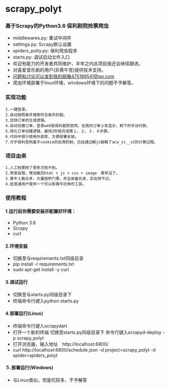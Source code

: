 # scrapy_polyt
### 基于Scrapy的Python3.6 保利剧院抢票爬虫

+ middlewares.py: 重试中间件
+ settings.py: Scrapy默认设置
+ spiders_polty.py: 保利爬虫程序
+ starts.py: 调试启动文件入口
+ 欢迎有能力的开发者共同维护，半年之内此项目我还会继续跟进。
+ 对喜爱音乐剧的用户(非黄牛党)提供技术支持。
+ 问题和讨论可以发到我的邮箱475189541@qq.com
+ 爬虫环境部署于linux环境，windows环境下的问题不予解答。

### 实现功能
```
1.一键登录。
2.自动按照条件搜索符合条件的剧。
3.加快订单的生成逻辑。
4.自动创建订单，登录web版保利剧院官网，在我的订单上有显示，剩下的手动付款。
5.简化订单创建逻辑，最快2秒能完成第１，２，３，４步骤。
6.代码中很少使用外部库，方便部署安装。
7.对于保利官网基于cookie的反爬机制，已经通过解js破解了acw_sc__v2的计算过程。
```

### 项目由来

```
1.人工抢票抢了很多次抢不到。
2.带宽有限，等加载完html + js + css + image　票早没了。
3.黄牛人数众多，大量囤积门票，并且装备优良，实在拼不过。
4.给普通用户提供一个可以和黄牛抗争的工具。
```

### 使用教程

#### 1.运行前你需要安装并配置好环境：

+ Python 3.6
+ Scrapy
+ curl

#### 2.环境安装

+ 切换至与requirements.txt同级目录
+ pip install -r requirements.txt
+ sudo apt-get install -y curl

#### 3.调试运行

+ 切换至与starts.py同级目录下
+ 终端命令行键入python starts.py

#### 4.部署运行(Linux)

+ 终端命令行键入scrapydart
+ 打开一个新的终端 切换至starts.py同级目录下 命令行键入scrapyd-deploy -p scrapy_polyt
+ 打开浏览器，输入地址　http://localhost:6800/
+ curl http://localhost:6800/schedule.json -d project=scrapy_polyt -d spider=spiders_polyt

#### ５.部署运行(Windows)

+ 与Linux类似，但是坑较多，不予解答


